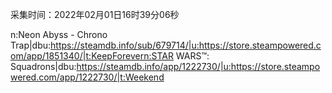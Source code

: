 采集时间：2022年02月01日16时39分06秒

n:Neon Abyss - Chrono Trap|dbu:https://steamdb.info/sub/679714/|u:https://store.steampowered.com/app/1851340/|t:KeepForevern:STAR WARS™: Squadrons|dbu:https://steamdb.info/app/1222730/|u:https://store.steampowered.com/app/1222730/|t:Weekend